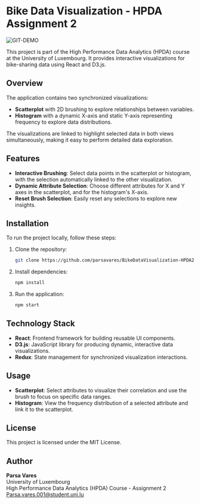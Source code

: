 # Bike Data Visualization - HPDA Assignment 2

![GIT-DEMO](https://github.com/user-attachments/assets/6cc73cc1-c769-4785-88a3-b28ac9969f11)

This project is part of the High Performance Data Analytics (HPDA) course at the University of Luxembourg. It provides interactive visualizations for bike-sharing data using React and D3.js.

## Overview

The application contains two synchronized visualizations:
- **Scatterplot** with 2D brushing to explore relationships between variables.
- **Histogram** with a dynamic X-axis and static Y-axis representing frequency to explore data distributions.

The visualizations are linked to highlight selected data in both views simultaneously, making it easy to perform detailed data exploration.

## Features
- **Interactive Brushing**: Select data points in the scatterplot or histogram, with the selection automatically linked to the other visualization.
- **Dynamic Attribute Selection**: Choose different attributes for X and Y axes in the scatterplot, and for the histogram's X-axis.
- **Reset Brush Selection**: Easily reset any selections to explore new insights.

## Installation

To run the project locally, follow these steps:

1. Clone the repository:
    ```bash
    git clone https://github.com/parsavares/BikeDataVisualization-HPDA2.git
    ```
2. Install dependencies:
    ```bash
    npm install
    ```
3. Run the application:
    ```bash
    npm start
    ```

## Technology Stack
- **React**: Frontend framework for building reusable UI components.
- **D3.js**: JavaScript library for producing dynamic, interactive data visualizations.
- **Redux**: State management for synchronized visualization interactions.

## Usage

- **Scatterplot**: Select attributes to visualize their correlation and use the brush to focus on specific data ranges.
- **Histogram**: View the frequency distribution of a selected attribute and link it to the scatterplot.

## License

This project is licensed under the MIT License.

## Author

**Parsa Vares**  
University of Luxembourg  
High Performance Data Analytics (HPDA) Course - Assignment 2
[Parsa.vares.001@student.uni.lu](mailto:parsa.vares.001@student.uni.lu)


